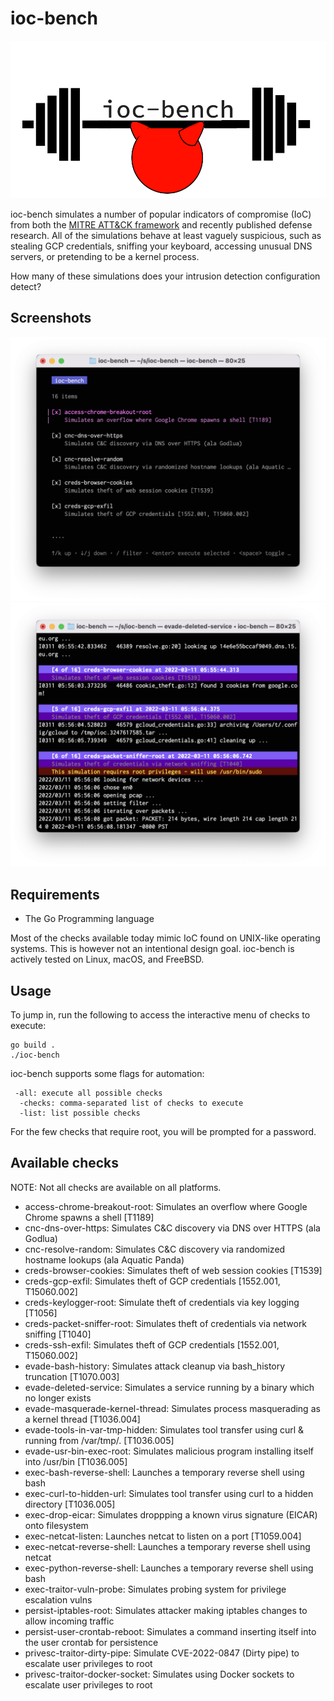 # ioc-bench

![logo](./images/logo.png)

ioc-bench simulates a number of popular indicators of compromise (IoC) from both the [MITRE ATT&CK framework](https://attack.mitre.org/) and recently published defense research. All of the simulations behave at least vaguely suspicious, such as stealing GCP credentials, sniffing your keyboard, accessing unusual DNS servers, or pretending to be a kernel process.

How many of these simulations does your intrusion detection configuration detect?

## Screenshots

![choices](./images/ioc-choices.png)
![running](./images/ioc-running.png)

## Requirements

* The Go Programming language

Most of the checks available today mimic IoC found on UNIX-like operating systems. This is however not an intentional design goal. ioc-bench is actively tested on Linux, macOS, and FreeBSD.

## Usage

To jump in, run the following to access the interactive menu of checks to execute:

```shell
go build .
./ioc-bench
```

ioc-bench supports some flags for automation:

```shell
 -all: execute all possible checks
  -checks: comma-separated list of checks to execute
  -list: list possible checks
```

For the few checks that require root, you will be prompted for a password.

## Available checks

NOTE: Not all checks are available on all platforms.

* access-chrome-breakout-root: Simulates an overflow where Google Chrome spawns a shell [T1189]
* cnc-dns-over-https: Simulates C&C discovery via DNS over HTTPS (ala Godlua)
* cnc-resolve-random: Simulates C&C discovery via randomized hostname lookups (ala Aquatic Panda)
* creds-browser-cookies: Simulates theft of web session cookies [T1539]
* creds-gcp-exfil: Simulates theft of GCP credentials [1552.001, T15060.002]
* creds-keylogger-root: Simulate theft of credentials via key logging [T1056]
* creds-packet-sniffer-root: Simulates theft of credentials via network sniffing [T1040]
* creds-ssh-exfil: Simulates theft of GCP credentials [1552.001, T15060.002]
* evade-bash-history: Simulates attack cleanup via bash_history truncation [T1070.003]
* evade-deleted-service: Simulates a service running by a binary which no longer exists
* evade-masquerade-kernel-thread: Simulates process masquerading as a kernel thread [T1036.004]
* evade-tools-in-var-tmp-hidden: Simulates tool transfer using curl & running from /var/tmp/. [T1036.005]
* evade-usr-bin-exec-root: Simulates malicious program installing itself into /usr/bin [T1036.005]
* exec-bash-reverse-shell: Launches a temporary reverse shell using bash
* exec-curl-to-hidden-url: Simulates tool transfer using curl to a hidden directory [T1036.005]
* exec-drop-eicar: Simulates droppping a known virus signature (EICAR) onto filesystem
* exec-netcat-listen: Launches netcat to listen on a port [T1059.004]
* exec-netcat-reverse-shell: Launches a temporary reverse shell using netcat
* exec-python-reverse-shell: Launches a temporary reverse shell using bash
* exec-traitor-vuln-probe: Simulates probing system for privilege escalation vulns
* persist-iptables-root: Simulates attacker making iptables changes to allow incoming traffic
* persist-user-crontab-reboot: Simulates a command inserting itself into the user crontab for persistence
* privesc-traitor-dirty-pipe: Simulate CVE-2022-0847 (Dirty pipe) to escalate user privileges to root
* privesc-traitor-docker-socket: Simulates using Docker sockets to escalate user privileges to root
